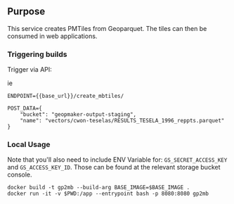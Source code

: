 ## Purpose
This service creates PMTiles from Geoparquet.  The tiles can then be consumed in web applications.

### Triggering builds
Trigger via API:

ie
```
ENDPOINT={{base_url}}/create_mbtiles/

POST_DATA={
    "bucket": "geopmaker-output-staging",
    "name": "vectors/cwon-teselas/RESULTS_TESELA_1996_reppts.parquet"
}
```

### Local Usage

Note that you'll also need to include ENV Variable for: `GS_SECRET_ACCESS_KEY` and `GS_ACCESS_KEY_ID`.  Those can be found at the relevant storage bucket console.

```
docker build -t gp2mb --build-arg BASE_IMAGE=$BASE_IMAGE .
docker run -it -v $PWD:/app --entrypoint bash -p 8080:8080 gp2mb
```

